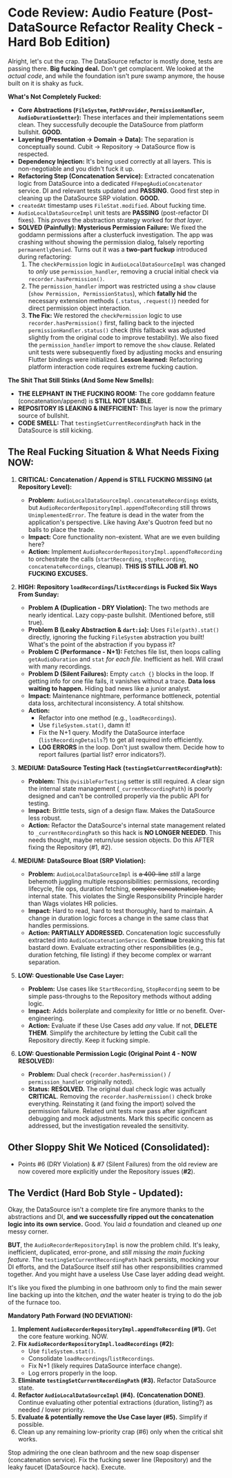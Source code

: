 # Code Review: Audio Feature (Post-DataSource Refactor Reality Check - Hard Bob Edition)

Alright, let's cut the crap. The DataSource refactor is mostly done, tests are passing there. **Big fucking deal.** Don't get complacent. We looked at the *actual code*, and while the foundation isn't pure swamp anymore, the house built on it is shaky as fuck.

**What's Not Completely Fucked:**
*   **Core Abstractions (`FileSystem`, `PathProvider`, `PermissionHandler`, `AudioDurationGetter`):** These interfaces and their implementations seem clean. They successfully decouple the DataSource from platform bullshit. **GOOD.**
*   **Layering (Presentation -> Domain -> Data):** The separation is conceptually sound. Cubit -> Repository -> DataSource flow is respected.
*   **Dependency Injection:** It's being used correctly at all layers. This is non-negotiable and you didn't fuck it up.
*   **Refactoring Step (Concatenation Service):** Extracted concatenation logic from DataSource into a dedicated `FFmpegAudioConcatenator` service. DI and relevant tests updated and **PASSING**. Good first step in cleaning up the DataSource SRP violation. **GOOD.**
*   `createdAt` timestamp uses `FileStat.modified`. About fucking time.
*   `AudioLocalDataSourceImpl` unit tests are **PASSING** (post-refactor DI fixes). This *proves* the abstraction strategy worked for *that layer*.
*   **SOLVED (Painfully): Mysterious Permission Failure:** We fixed the goddamn permissions after a clusterfuck investigation. The app was crashing without showing the permission dialog, falsely reporting `permanentlyDenied`. Turns out it was a **two-part fuckup** introduced during refactoring: 
    1. The `checkPermission` logic in `AudioLocalDataSourceImpl` was changed to *only* use `permission_handler`, removing a crucial initial check via `recorder.hasPermission()`.
    2. The `permission_handler` import was restricted using a `show` clause (`show Permission, PermissionStatus`), which **fatally hid** the necessary extension methods (`.status`, `.request()`) needed for direct permission object interaction.
    3. **The Fix:** We restored the `checkPermission` logic to use `recorder.hasPermission()` first, falling back to the injected `permissionHandler.status()` check (this fallback was adjusted slightly from the original code to improve testability). We also fixed the `permission_handler` import to remove the `show` clause. Related unit tests were subsequently fixed by adjusting mocks and ensuring Flutter bindings were initialized. **Lesson learned:** Refactoring platform interaction code requires extreme fucking caution.

**The Shit That Still Stinks (And Some New Smells):**

*   **THE ELEPHANT IN THE FUCKING ROOM:** The core goddamn feature (concatenation/append) is **STILL NOT USABLE**.
*   **REPOSITORY IS LEAKING & INEFFICIENT:** This layer is now the primary source of bullshit.
*   **CODE SMELL:** That `testingSetCurrentRecordingPath` hack in the DataSource is still kicking.

## The Real Fucking Situation & What Needs Fixing NOW:

1.  **CRITICAL: Concatenation / Append is STILL FUCKING MISSING (at Repository Level):**
    *   **Problem:** `AudioLocalDataSourceImpl.concatenateRecordings` exists, but `AudioRecorderRepositoryImpl.appendToRecording` still throws `UnimplementedError`. The feature is dead in the water from the application's perspective. Like having Axe's Quotron feed but no balls to place the trade.
    *   **Impact:** Core functionality non-existent. What are we even building here?
    *   **Action:** Implement `AudioRecorderRepositoryImpl.appendToRecording` to orchestrate the calls (`startRecording`, `stopRecording`, `concatenateRecordings`, cleanup). **THIS IS STILL JOB #1. NO FUCKING EXCUSES.**

2.  **HIGH: Repository `loadRecordings`/`listRecordings` is Fucked Six Ways From Sunday:**
    *   **Problem A (Duplication - DRY Violation):** The two methods are nearly identical. Lazy copy-paste bullshit. (Mentioned before, still true).
    *   **Problem B (Leaky Abstraction & `dart:io`):** Uses `File(path).stat()` directly, ignoring the fucking `FileSystem` abstraction you built! What's the point of the abstraction if you bypass it?
    *   **Problem C (Performance - N+1):** Fetches file list, then loops calling `getAudioDuration` and `stat` *for each file*. Inefficient as hell. Will crawl with many recordings.
    *   **Problem D (Silent Failures):** Empty `catch {}` blocks in the loop. If getting info for one file fails, it vanishes without a trace. **Data loss waiting to happen.** Hiding bad news like a junior analyst.
    *   **Impact:** Maintenance nightmare, performance bottleneck, potential data loss, architectural inconsistency. A total shitshow.
    *   **Action:**
        *   Refactor into one method (e.g., `loadRecordings`).
        *   Use `fileSystem.stat()`, damn it!
        *   Fix the N+1 query. Modify the DataSource interface (`listRecordingDetails`?) to get all required info efficiently.
        *   **LOG ERRORS** in the loop. Don't just swallow them. Decide how to report failures (partial list? error indicators?).

3.  **MEDIUM: DataSource Testing Hack (`testingSetCurrentRecordingPath`):**
    *   **Problem:** This `@visibleForTesting` setter is still required. A clear sign the internal state management (`_currentRecordingPath`) is poorly designed and can't be controlled properly via the public API for testing.
    *   **Impact:** Brittle tests, sign of a design flaw. Makes the DataSource less robust.
    *   **Action:** Refactor the DataSource's internal state management related to `_currentRecordingPath` so this hack is **NO LONGER NEEDED**. This needs thought, maybe return/use session objects. Do this AFTER fixing the Repository (#1, #2).

4.  **MEDIUM: DataSource Bloat (SRP Violation):**
    *   **Problem:** `AudioLocalDataSourceImpl` is ~~a 400-line~~ *still* a large behemoth juggling multiple responsibilities: permissions, recording lifecycle, file ops, duration fetching, ~~complex concatenation logic,~~ internal state. This violates the Single Responsibility Principle harder than Wags violates HR policies.
    *   **Impact:** Hard to read, hard to test thoroughly, hard to maintain. A change in duration logic forces a change in the same class that handles permissions.
    *   **Action:** **PARTIALLY ADDRESSED.** Concatenation logic successfully extracted into `AudioConcatenationService`. **Continue** breaking this fat bastard down. Evaluate extracting other responsibilities (e.g., duration fetching, file listing) if they become complex or warrant separation.

5.  **LOW: Questionable Use Case Layer:**
    *   **Problem:** Use cases like `StartRecording`, `StopRecording` seem to be simple pass-throughs to the Repository methods without adding logic.
    *   **Impact:** Adds boilerplate and complexity for little or no benefit. Over-engineering.
    *   **Action:** Evaluate if these Use Cases add *any* value. If not, **DELETE THEM**. Simplify the architecture by letting the Cubit call the Repository directly. Keep it fucking simple.

6.  **LOW: Questionable Permission Logic (Original Point 4 - NOW RESOLVED):**
    *   **Problem:** Dual check (`recorder.hasPermission()` / `permission_handler` originally noted).
    *   **Status:** **RESOLVED.** The original dual check logic was actually **CRITICAL**. Removing the `recorder.hasPermission()` check broke everything. Reinstating it (and fixing the import) solved the permission failure. Related unit tests now pass after significant debugging and mock adjustments. Mark this specific concern as addressed, but the investigation revealed the sensitivity.

## Other Sloppy Shit We Noticed (Consolidated):

*   Points #6 (DRY Violation) & #7 (Silent Failures) from the old review are now covered more explicitly under the Repository issues (**#2**).

## The Verdict (Hard Bob Style - Updated):

Okay, the DataSource isn't a complete tire fire anymore thanks to the abstractions and DI, **and we successfully ripped out the concatenation logic into its own service.** Good. You laid *a* foundation and cleaned up *one* messy corner.

**BUT**, the `AudioRecorderRepositoryImpl` is now the problem child. It's leaky, inefficient, duplicated, error-prone, and *still missing the main fucking feature*. The `testingSetCurrentRecordingPath` hack persists, mocking your DI efforts, and the DataSource itself *still* has other responsibilities crammed together. And you might have a useless Use Case layer adding dead weight.

It's like you fixed the plumbing in one bathroom only to find the main sewer line backing up into the kitchen, *and* the water heater is trying to do the job of the furnace too.

**Mandatory Path Forward (NO DEVIATION):**

1.  **Implement `AudioRecorderRepositoryImpl.appendToRecording` (#1).** Get the core feature working. NOW.
2.  **Fix `AudioRecorderRepositoryImpl.loadRecordings` (#2):**
    *   Use `fileSystem.stat()`.
    *   Consolidate `loadRecordings`/`listRecordings`.
    *   Fix N+1 (likely requires DataSource interface change).
    *   Log errors properly in the loop.
3.  **Eliminate `testingSetCurrentRecordingPath` (#3).** Refactor DataSource state.
4.  **Refactor `AudioLocalDataSourceImpl` (#4).** **(Concatenation DONE)**. Continue evaluating other potential extractions (duration, listing?) as needed / lower priority.
5.  **Evaluate & potentially remove the Use Case layer (#5).** Simplify if possible.
6.  Clean up any remaining low-priority crap (#6) only when the critical shit works.

Stop admiring the one clean bathroom and the new soap dispenser (concatenation service). Fix the fucking sewer line (Repository) and the leaky faucet (DataSource hack). Execute.
